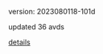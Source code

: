 version: 2023080118-101d

updated 36 avds

[details](https://github.com/0x74f917491bfa7ebfa379/ali_avd_db/blob/master/change_log/2023/08/01/18/101d.txt)